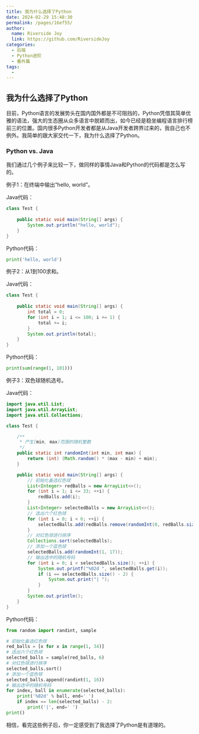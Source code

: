 ```yaml
---
title: 我为什么选择了Python
date: 2024-02-29 15:48:30
permalink: /pages/16ef55/
author:
  name: Riverside Joy
  link: https://github.com/RiversideJoy
categories:
  - 后端
  - Python进阶
  - 番外篇
tags:
  - 
---
```

## 我为什么选择了Python

目前，Python语言的发展势头在国内国外都是不可阻挡的，Python凭借其简单优雅的语法，强大的生态圈从众多语言中脱颖而出，如今已经是稳坐编程语言排行榜前三的位置。国内很多Python开发者都是从Java开发者跨界过来的，我自己也不例外。我简单的跟大家交代一下，我为什么选择了Python。

### Python vs. Java

我们通过几个例子来比较一下，做同样的事情Java和Python的代码都是怎么写的。

例子1：在终端中输出“hello, world”。

Java代码：

```Java
class Test {
	
    public static void main(String[] args) {
        System.out.println("hello, world");
    }
}
```

Python代码：

```Python
print('hello, world')
```

例子2：从1到100求和。

Java代码：

```Java
class Test {
    
    public static void main(String[] args) {
        int total = 0;
        for (int i = 1; i <= 100; i += 1) {
            total += i;
        }
        System.out.println(total);
    }
}
```

Python代码：

```Python
print(sum(range(1, 101)))
```

例子3：双色球随机选号。

Java代码：

```Java
import java.util.List;
import java.util.ArrayList;
import java.util.Collections;

class Test {

    /**
     * 产生[min, max)范围的随机整数
     */
    public static int randomInt(int min, int max) {
        return (int) (Math.random() * (max - min) + min);
    }

    public static void main(String[] args) {
        // 初始化备选红色球
        List<Integer> redBalls = new ArrayList<>();
        for (int i = 1; i <= 33; ++i) {
            redBalls.add(i);
        }
        List<Integer> selectedBalls = new ArrayList<>();
        // 选出六个红色球
        for (int i = 0; i < 6; ++i) {
            selectedBalls.add(redBalls.remove(randomInt(0, redBalls.size())));
        }
        // 对红色球进行排序
        Collections.sort(selectedBalls);
        // 添加一个蓝色球
        selectedBalls.add(randomInt(1, 17));
        // 输出选中的随机号码
        for (int i = 0; i < selectedBalls.size(); ++i) {
            System.out.printf("%02d ", selectedBalls.get(i));
            if (i == selectedBalls.size() - 2) {
                System.out.print("| ");
            }
        }
        System.out.println();
    }
}
```

Python代码：

```Python
from random import randint, sample

# 初始化备选红色球
red_balls = [x for x in range(1, 34)]
# 选出六个红色球
selected_balls = sample(red_balls, 6)
# 对红色球进行排序
selected_balls.sort()
# 添加一个蓝色球
selected_balls.append(randint(1, 16))
# 输出选中的随机号码
for index, ball in enumerate(selected_balls):
    print('%02d' % ball, end=' ')
    if index == len(selected_balls) - 2:
        print('|', end=' ')
print()
```

相信，看完这些例子后，你一定感受到了我选择了Python是有道理的。
